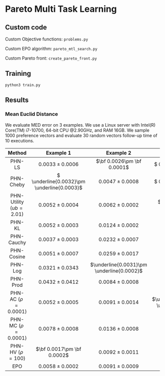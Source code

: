 # Pareto Multi Task Learning
## Custom code
Custom Objective functions: `problems.py`

Custom EPO algorithm: `pareto_mtl_search.py`

Custom Pareto front: `create_pareto_front.py`

## Training
```
python3 train.py
```
## Results

### Mean Euclid Distance

We evaluate MED error on 3 examples. We use a Linux server with Intel(R) Core(TM) i7-10700, 64-bit CPU $@ 2.90$GHz, and RAM 16GB.  We sample $1000$ preference vectors and evaluate $30$ random vectors follow-up time of 10 executions.

|    Method     |     Example 1       | Example 2 | Example 3	|
|:-------------:|:-----------------------:|:-----------------------------------:|:----------------------------------:|
PHN-LS  | $0.0033 \pm  0.0006$ | $\bf 0.0026\pm  \bf 0.0001$ | $ 0.0278\pm  0.0019$|
PHN-Cheby | $ \underline{0.0032}\pm  \underline{0.0003}$  |  $0.0047\pm  0.0008$ | $ 0.0309\pm  0.0023$|
PHN-Utility ($ub = 2.01$) | $0.0052\pm  0.0004$  |  $0.0062\pm  0.0002$ |  $\bf 0.0138\pm \bf 0.0009$ |
PHN-KL   | $0.0052\pm  0.0003$  | $0.0124\pm  0.0002$ | $0.0373\pm  0.0039$|
PHN-Cauchy | $0.0037\pm  0.0003$ | $0.0232\pm  0.0007$ |  $0.0642\pm  0.0025$|
PHN-Cosine | $0.0051\pm  0.0007$ | $0.0259\pm  0.0017$ |  $0.0396\pm  0.0028$|
PHN-Log | $0.0321\pm  0.0343$ | $\underline{0.0031}\pm  \underline{0.0002}$ |  $0.0225\pm  0.0035$|
PHN-Prod | $0.0432\pm  0.0412$ | $0.0084\pm  0.0008$ |  $0.0385\pm  0.0042$|
PHN-AC ($\rho = 0.0001$) | $0.0052\pm  0.0005$ | $0.0091\pm  0.0014$ |  $\underline{0.0222}\pm  \underline{0.0039}$|
PHN-MC ($\rho = 0.0001$) | $0.0078\pm  0.0008$ | $0.0136\pm  0.0008$ |  $0.0267\pm  0.0044$|
PHN-HV ($\rho = 100$) | $\bf 0.0017\pm \bf 0.0002$ | $0.0092\pm  0.0011$ |  $0.0303\pm  0.0087$|
EPO | $0.0058\pm  0.0002$ | $0.0091\pm  0.0009$ |  $0.0463\pm  0.0053$|